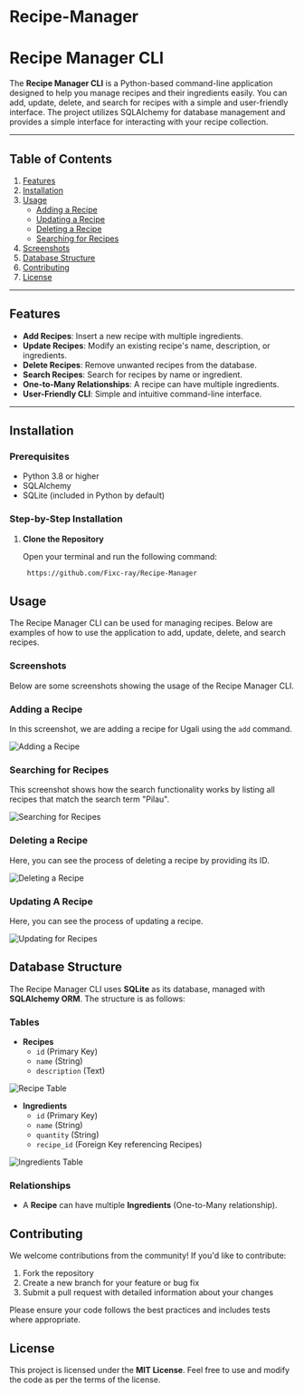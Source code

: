 # Recipe-Manager
# Recipe Manager CLI

The **Recipe Manager CLI** is a Python-based command-line application designed to help you manage recipes and their ingredients easily. You can add, update, delete, and search for recipes with a simple and user-friendly interface. The project utilizes SQLAlchemy for database management and provides a simple interface for interacting with your recipe collection.

---

## Table of Contents
1. [Features](#features)
2. [Installation](#installation)
3. [Usage](#usage)
   - [Adding a Recipe](#adding-a-recipe)
   - [Updating a Recipe](#updating-a-recipe)
   - [Deleting a Recipe](#deleting-a-recipe)
   - [Searching for Recipes](#searching-for-recipes)
4. [Screenshots](#screenshots)
5. [Database Structure](#database-structure)
6. [Contributing](#contributing)
7. [License](#license)

---

## Features

- **Add Recipes**: Insert a new recipe with multiple ingredients.
- **Update Recipes**: Modify an existing recipe's name, description, or ingredients.
- **Delete Recipes**: Remove unwanted recipes from the database.
- **Search Recipes**: Search for recipes by name or ingredient.
- **One-to-Many Relationships**: A recipe can have multiple ingredients.
- **User-Friendly CLI**: Simple and intuitive command-line interface.

---

## Installation

### Prerequisites
- Python 3.8 or higher
- SQLAlchemy
- SQLite (included in Python by default)

### Step-by-Step Installation

1. **Clone the Repository**
   
   Open your terminal and run the following command:

   ```bash
    https://github.com/Fixc-ray/Recipe-Manager

## Usage

The Recipe Manager CLI can be used for managing recipes. Below are examples of how to use the application to add, update, delete, and search recipes.

### Screenshots

Below are some screenshots showing the usage of the Recipe Manager CLI.

### Adding a Recipe

In this screenshot, we are adding a recipe for Ugali using the `add` command.

![Adding a Recipe](lib/images/screenshots/add.png)

### Searching for Recipes

This screenshot shows how the search functionality works by listing all recipes that match the search term "Pilau".

![Searching for Recipes](lib/images/screenshots/search.png)

### Deleting a Recipe

Here, you can see the process of deleting a recipe by providing its ID.

![Deleting a Recipe](lib/images/screenshots/delete.png)

### Updating A Recipe

Here, you can see the process of updating a recipe.

![Updating for Recipes](lib/images/screenshots/update.png)



## Database Structure

The Recipe Manager CLI uses **SQLite** as its database, managed with **SQLAlchemy ORM**. The structure is as follows:

### Tables

- **Recipes**
  - `id` (Primary Key)
  - `name` (String)
  - `description` (Text)
  
![Recipe Table](lib/images/screenshots/recipe_table.png)


- **Ingredients**
  - `id` (Primary Key)
  - `name` (String)
  - `quantity` (String)
  - `recipe_id` (Foreign Key referencing Recipes)

![Ingredients Table](lib/images/screenshots/ingredients_table.png)


### Relationships

- A **Recipe** can have multiple **Ingredients** (One-to-Many relationship).

## Contributing

We welcome contributions from the community! If you'd like to contribute:

1. Fork the repository
2. Create a new branch for your feature or bug fix
3. Submit a pull request with detailed information about your changes

Please ensure your code follows the best practices and includes tests where appropriate.

## License

This project is licensed under the **MIT License**. Feel free to use and modify the code as per the terms of the license.
